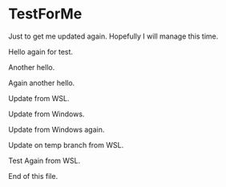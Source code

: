 # TestForMe
Just to get me updated again.
Hopefully I will manage this time.

Hello again for test.

Another hello.

Again another hello.

Update from WSL.

Update from Windows.

Update from Windows again.

Update on temp branch from WSL.

Test Again from WSL.

End of this file.
